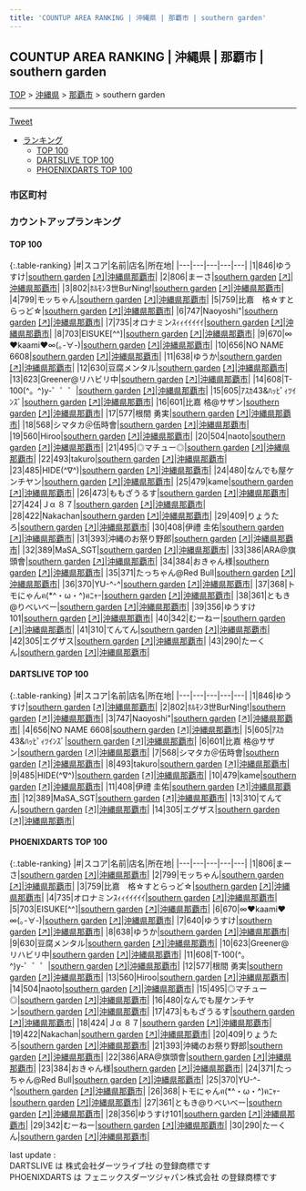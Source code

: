 ```yaml
---
title: 'COUNTUP AREA RANKING | 沖縄県 | 那覇市 | southern garden'
---
```

## COUNTUP AREA RANKING | 沖縄県 | 那覇市 | southern garden

[TOP](/darts/rank/) > [沖縄県](/darts/rank/沖縄県/) > [那覇市](/darts/rank/沖縄県/那覇市/) > southern garden

___

<a href="https://twitter.com/share?ref_src=twsrc%5Etfw" data-text="COUNTUP AREA RANKING | 沖縄県那覇市southern garden" class="twitter-share-button" data-hashtags="DARTSLIVE,PHOENIXDARTS,darts,ダーツ" data-show-count="false">Tweet</a>

* [ランキング](#カウントアップランキング)
    * [TOP 100](#top-100)
    * [DARTSLIVE TOP 100](#dartslive-top-100)
    * [PHOENIXDARTS TOP 100](#phoenixdarts-top-100)

### 市区町村

<ul>

</ul>

### カウントアップランキング

#### TOP 100



{:.table-ranking}
|#|スコア|名前|店名|所在地|
|---|---|---|---|---|
|1|846|<span class="rank-name-dl">ゆうすけ</span>|<a href="/darts/rank/shops/1f228cca515ee90125d56fb0e5c39bac.html">southern garden</a> <a href="https://search.dartslive.com/jp/shop/1f228cca515ee90125d56fb0e5c39bac">[↗]</a>|<a href="/darts/rank/沖縄県/那覇市">沖縄県那覇市</a>|
|2|806|<span class="rank-name-pd">まーさ</span>|<a href="/darts/rank/shops/9096.html">southern garden</a> <a href="https://vs.phoenixdarts.com/jp/shop/shopDetailInfo/s_9096?s_seq=9096">[↗]</a>|<a href="/darts/rank/沖縄県/那覇市">沖縄県那覇市</a>|
|3|802|<span class="rank-name-dl">ﾎﾙﾓﾝ3世BurNing!</span>|<a href="/darts/rank/shops/1f228cca515ee90125d56fb0e5c39bac.html">southern garden</a> <a href="https://search.dartslive.com/jp/shop/1f228cca515ee90125d56fb0e5c39bac">[↗]</a>|<a href="/darts/rank/沖縄県/那覇市">沖縄県那覇市</a>|
|4|799|<span class="rank-name-pd">モッちゃん</span>|<a href="/darts/rank/shops/9096.html">southern garden</a> <a href="https://vs.phoenixdarts.com/jp/shop/shopDetailInfo/s_9096?s_seq=9096">[↗]</a>|<a href="/darts/rank/沖縄県/那覇市">沖縄県那覇市</a>|
|5|759|<span class="rank-name-pd">比嘉　格☆すとらっど☆</span>|<a href="/darts/rank/shops/9096.html">southern garden</a> <a href="https://vs.phoenixdarts.com/jp/shop/shopDetailInfo/s_9096?s_seq=9096">[↗]</a>|<a href="/darts/rank/沖縄県/那覇市">沖縄県那覇市</a>|
|6|747|<span class="rank-name-dl">Naoyoshi&quot;</span>|<a href="/darts/rank/shops/1f228cca515ee90125d56fb0e5c39bac.html">southern garden</a> <a href="https://search.dartslive.com/jp/shop/1f228cca515ee90125d56fb0e5c39bac">[↗]</a>|<a href="/darts/rank/沖縄県/那覇市">沖縄県那覇市</a>|
|7|735|<span class="rank-name-pd">オロナミンｽｨｨｲｲｲｲｲ</span>|<a href="/darts/rank/shops/9096.html">southern garden</a> <a href="https://vs.phoenixdarts.com/jp/shop/shopDetailInfo/s_9096?s_seq=9096">[↗]</a>|<a href="/darts/rank/沖縄県/那覇市">沖縄県那覇市</a>|
|8|703|<span class="rank-name-pd">EISUKE[^^]</span>|<a href="/darts/rank/shops/9096.html">southern garden</a> <a href="https://vs.phoenixdarts.com/jp/shop/shopDetailInfo/s_9096?s_seq=9096">[↗]</a>|<a href="/darts/rank/沖縄県/那覇市">沖縄県那覇市</a>|
|9|670|<span class="rank-name-pd">∞❤︎kaami❤︎∞(｡-∀-)</span>|<a href="/darts/rank/shops/9096.html">southern garden</a> <a href="https://vs.phoenixdarts.com/jp/shop/shopDetailInfo/s_9096?s_seq=9096">[↗]</a>|<a href="/darts/rank/沖縄県/那覇市">沖縄県那覇市</a>|
|10|656|<span class="rank-name-dl">NO NAME 6608</span>|<a href="/darts/rank/shops/1f228cca515ee90125d56fb0e5c39bac.html">southern garden</a> <a href="https://search.dartslive.com/jp/shop/1f228cca515ee90125d56fb0e5c39bac">[↗]</a>|<a href="/darts/rank/沖縄県/那覇市">沖縄県那覇市</a>|
|11|638|<span class="rank-name-pd">ゆうか</span>|<a href="/darts/rank/shops/9096.html">southern garden</a> <a href="https://vs.phoenixdarts.com/jp/shop/shopDetailInfo/s_9096?s_seq=9096">[↗]</a>|<a href="/darts/rank/沖縄県/那覇市">沖縄県那覇市</a>|
|12|630|<span class="rank-name-pd">豆腐メンタル</span>|<a href="/darts/rank/shops/9096.html">southern garden</a> <a href="https://vs.phoenixdarts.com/jp/shop/shopDetailInfo/s_9096?s_seq=9096">[↗]</a>|<a href="/darts/rank/沖縄県/那覇市">沖縄県那覇市</a>|
|13|623|<span class="rank-name-pd">Greener@リハビリ中</span>|<a href="/darts/rank/shops/9096.html">southern garden</a> <a href="https://vs.phoenixdarts.com/jp/shop/shopDetailInfo/s_9096?s_seq=9096">[↗]</a>|<a href="/darts/rank/沖縄県/那覇市">沖縄県那覇市</a>|
|14|608|<span class="rank-name-pd">T-100(^。^)y-゜゜゜</span>|<a href="/darts/rank/shops/9096.html">southern garden</a> <a href="https://vs.phoenixdarts.com/jp/shop/shopDetailInfo/s_9096?s_seq=9096">[↗]</a>|<a href="/darts/rank/沖縄県/那覇市">沖縄県那覇市</a>|
|15|605|<span class="rank-name-dl">ｱｽｶ43&amp;ﾊｯﾋﾟｨﾂｲﾝｽﾞ</span>|<a href="/darts/rank/shops/1f228cca515ee90125d56fb0e5c39bac.html">southern garden</a> <a href="https://search.dartslive.com/jp/shop/1f228cca515ee90125d56fb0e5c39bac">[↗]</a>|<a href="/darts/rank/沖縄県/那覇市">沖縄県那覇市</a>|
|16|601|<span class="rank-name-dl">比嘉 格@サザン</span>|<a href="/darts/rank/shops/1f228cca515ee90125d56fb0e5c39bac.html">southern garden</a> <a href="https://search.dartslive.com/jp/shop/1f228cca515ee90125d56fb0e5c39bac">[↗]</a>|<a href="/darts/rank/沖縄県/那覇市">沖縄県那覇市</a>|
|17|577|<span class="rank-name-pd"><span class="pro-icon-pd"></span>根間 勇実</span>|<a href="/darts/rank/shops/9096.html">southern garden</a> <a href="https://vs.phoenixdarts.com/jp/shop/shopDetailInfo/s_9096?s_seq=9096">[↗]</a>|<a href="/darts/rank/沖縄県/那覇市">沖縄県那覇市</a>|
|18|568|<span class="rank-name-dl">シマタカ＠伍時會</span>|<a href="/darts/rank/shops/1f228cca515ee90125d56fb0e5c39bac.html">southern garden</a> <a href="https://search.dartslive.com/jp/shop/1f228cca515ee90125d56fb0e5c39bac">[↗]</a>|<a href="/darts/rank/沖縄県/那覇市">沖縄県那覇市</a>|
|19|560|<span class="rank-name-pd">Hiroo</span>|<a href="/darts/rank/shops/9096.html">southern garden</a> <a href="https://vs.phoenixdarts.com/jp/shop/shopDetailInfo/s_9096?s_seq=9096">[↗]</a>|<a href="/darts/rank/沖縄県/那覇市">沖縄県那覇市</a>|
|20|504|<span class="rank-name-pd">naoto</span>|<a href="/darts/rank/shops/9096.html">southern garden</a> <a href="https://vs.phoenixdarts.com/jp/shop/shopDetailInfo/s_9096?s_seq=9096">[↗]</a>|<a href="/darts/rank/沖縄県/那覇市">沖縄県那覇市</a>|
|21|495|<span class="rank-name-pd">◎マチュー◎</span>|<a href="/darts/rank/shops/9096.html">southern garden</a> <a href="https://vs.phoenixdarts.com/jp/shop/shopDetailInfo/s_9096?s_seq=9096">[↗]</a>|<a href="/darts/rank/沖縄県/那覇市">沖縄県那覇市</a>|
|22|493|<span class="rank-name-dl">takuro</span>|<a href="/darts/rank/shops/1f228cca515ee90125d56fb0e5c39bac.html">southern garden</a> <a href="https://search.dartslive.com/jp/shop/1f228cca515ee90125d56fb0e5c39bac">[↗]</a>|<a href="/darts/rank/沖縄県/那覇市">沖縄県那覇市</a>|
|23|485|<span class="rank-name-dl">HIDE(^∇^)</span>|<a href="/darts/rank/shops/1f228cca515ee90125d56fb0e5c39bac.html">southern garden</a> <a href="https://search.dartslive.com/jp/shop/1f228cca515ee90125d56fb0e5c39bac">[↗]</a>|<a href="/darts/rank/沖縄県/那覇市">沖縄県那覇市</a>|
|24|480|<span class="rank-name-pd">なんでも屋ケンチヤン</span>|<a href="/darts/rank/shops/9096.html">southern garden</a> <a href="https://vs.phoenixdarts.com/jp/shop/shopDetailInfo/s_9096?s_seq=9096">[↗]</a>|<a href="/darts/rank/沖縄県/那覇市">沖縄県那覇市</a>|
|25|479|<span class="rank-name-dl">kame</span>|<a href="/darts/rank/shops/1f228cca515ee90125d56fb0e5c39bac.html">southern garden</a> <a href="https://search.dartslive.com/jp/shop/1f228cca515ee90125d56fb0e5c39bac">[↗]</a>|<a href="/darts/rank/沖縄県/那覇市">沖縄県那覇市</a>|
|26|473|<span class="rank-name-pd">ももざうるす</span>|<a href="/darts/rank/shops/9096.html">southern garden</a> <a href="https://vs.phoenixdarts.com/jp/shop/shopDetailInfo/s_9096?s_seq=9096">[↗]</a>|<a href="/darts/rank/沖縄県/那覇市">沖縄県那覇市</a>|
|27|424|<span class="rank-name-pd">Ｊα ８７</span>|<a href="/darts/rank/shops/9096.html">southern garden</a> <a href="https://vs.phoenixdarts.com/jp/shop/shopDetailInfo/s_9096?s_seq=9096">[↗]</a>|<a href="/darts/rank/沖縄県/那覇市">沖縄県那覇市</a>|
|28|422|<span class="rank-name-pd">Nakachan</span>|<a href="/darts/rank/shops/9096.html">southern garden</a> <a href="https://vs.phoenixdarts.com/jp/shop/shopDetailInfo/s_9096?s_seq=9096">[↗]</a>|<a href="/darts/rank/沖縄県/那覇市">沖縄県那覇市</a>|
|29|409|<span class="rank-name-pd">りょうたろ</span>|<a href="/darts/rank/shops/9096.html">southern garden</a> <a href="https://vs.phoenixdarts.com/jp/shop/shopDetailInfo/s_9096?s_seq=9096">[↗]</a>|<a href="/darts/rank/沖縄県/那覇市">沖縄県那覇市</a>|
|30|408|<span class="rank-name-dl">伊禮 圭佑</span>|<a href="/darts/rank/shops/1f228cca515ee90125d56fb0e5c39bac.html">southern garden</a> <a href="https://search.dartslive.com/jp/shop/1f228cca515ee90125d56fb0e5c39bac">[↗]</a>|<a href="/darts/rank/沖縄県/那覇市">沖縄県那覇市</a>|
|31|393|<span class="rank-name-pd">沖縄のお祭り野郎</span>|<a href="/darts/rank/shops/9096.html">southern garden</a> <a href="https://vs.phoenixdarts.com/jp/shop/shopDetailInfo/s_9096?s_seq=9096">[↗]</a>|<a href="/darts/rank/沖縄県/那覇市">沖縄県那覇市</a>|
|32|389|<span class="rank-name-dl">MaSA_SGT</span>|<a href="/darts/rank/shops/1f228cca515ee90125d56fb0e5c39bac.html">southern garden</a> <a href="https://search.dartslive.com/jp/shop/1f228cca515ee90125d56fb0e5c39bac">[↗]</a>|<a href="/darts/rank/沖縄県/那覇市">沖縄県那覇市</a>|
|33|386|<span class="rank-name-pd">ARA@旗頭會</span>|<a href="/darts/rank/shops/9096.html">southern garden</a> <a href="https://vs.phoenixdarts.com/jp/shop/shopDetailInfo/s_9096?s_seq=9096">[↗]</a>|<a href="/darts/rank/沖縄県/那覇市">沖縄県那覇市</a>|
|34|384|<span class="rank-name-pd">おきゃん様</span>|<a href="/darts/rank/shops/9096.html">southern garden</a> <a href="https://vs.phoenixdarts.com/jp/shop/shopDetailInfo/s_9096?s_seq=9096">[↗]</a>|<a href="/darts/rank/沖縄県/那覇市">沖縄県那覇市</a>|
|35|371|<span class="rank-name-pd">たっちゃん@Red Bull</span>|<a href="/darts/rank/shops/9096.html">southern garden</a> <a href="https://vs.phoenixdarts.com/jp/shop/shopDetailInfo/s_9096?s_seq=9096">[↗]</a>|<a href="/darts/rank/沖縄県/那覇市">沖縄県那覇市</a>|
|36|370|<span class="rank-name-pd">YU-^-^</span>|<a href="/darts/rank/shops/9096.html">southern garden</a> <a href="https://vs.phoenixdarts.com/jp/shop/shopDetailInfo/s_9096?s_seq=9096">[↗]</a>|<a href="/darts/rank/沖縄県/那覇市">沖縄県那覇市</a>|
|37|368|<span class="rank-name-pd">トモにゃんฅ(*^・ω・^)ฅﾆｬ-</span>|<a href="/darts/rank/shops/9096.html">southern garden</a> <a href="https://vs.phoenixdarts.com/jp/shop/shopDetailInfo/s_9096?s_seq=9096">[↗]</a>|<a href="/darts/rank/沖縄県/那覇市">沖縄県那覇市</a>|
|38|361|<span class="rank-name-pd">ともき@りべいべー</span>|<a href="/darts/rank/shops/9096.html">southern garden</a> <a href="https://vs.phoenixdarts.com/jp/shop/shopDetailInfo/s_9096?s_seq=9096">[↗]</a>|<a href="/darts/rank/沖縄県/那覇市">沖縄県那覇市</a>|
|39|356|<span class="rank-name-pd">ゆうすけ101</span>|<a href="/darts/rank/shops/9096.html">southern garden</a> <a href="https://vs.phoenixdarts.com/jp/shop/shopDetailInfo/s_9096?s_seq=9096">[↗]</a>|<a href="/darts/rank/沖縄県/那覇市">沖縄県那覇市</a>|
|40|342|<span class="rank-name-pd">むーねー</span>|<a href="/darts/rank/shops/9096.html">southern garden</a> <a href="https://vs.phoenixdarts.com/jp/shop/shopDetailInfo/s_9096?s_seq=9096">[↗]</a>|<a href="/darts/rank/沖縄県/那覇市">沖縄県那覇市</a>|
|41|310|<span class="rank-name-dl">てんてん</span>|<a href="/darts/rank/shops/1f228cca515ee90125d56fb0e5c39bac.html">southern garden</a> <a href="https://search.dartslive.com/jp/shop/1f228cca515ee90125d56fb0e5c39bac">[↗]</a>|<a href="/darts/rank/沖縄県/那覇市">沖縄県那覇市</a>|
|42|305|<span class="rank-name-dl">エグザス</span>|<a href="/darts/rank/shops/1f228cca515ee90125d56fb0e5c39bac.html">southern garden</a> <a href="https://search.dartslive.com/jp/shop/1f228cca515ee90125d56fb0e5c39bac">[↗]</a>|<a href="/darts/rank/沖縄県/那覇市">沖縄県那覇市</a>|
|43|290|<span class="rank-name-pd">たーくん</span>|<a href="/darts/rank/shops/9096.html">southern garden</a> <a href="https://vs.phoenixdarts.com/jp/shop/shopDetailInfo/s_9096?s_seq=9096">[↗]</a>|<a href="/darts/rank/沖縄県/那覇市">沖縄県那覇市</a>|


#### DARTSLIVE TOP 100



{:.table-ranking}
|#|スコア|名前|店名|所在地|
|---|---|---|---|---|
|1|846|<span class="rank-name-dl">ゆうすけ</span>|<a href="/darts/rank/shops/1f228cca515ee90125d56fb0e5c39bac.html">southern garden</a> <a href="https://search.dartslive.com/jp/shop/1f228cca515ee90125d56fb0e5c39bac">[↗]</a>|<a href="/darts/rank/沖縄県/那覇市">沖縄県那覇市</a>|
|2|802|<span class="rank-name-dl">ﾎﾙﾓﾝ3世BurNing!</span>|<a href="/darts/rank/shops/1f228cca515ee90125d56fb0e5c39bac.html">southern garden</a> <a href="https://search.dartslive.com/jp/shop/1f228cca515ee90125d56fb0e5c39bac">[↗]</a>|<a href="/darts/rank/沖縄県/那覇市">沖縄県那覇市</a>|
|3|747|<span class="rank-name-dl">Naoyoshi&quot;</span>|<a href="/darts/rank/shops/1f228cca515ee90125d56fb0e5c39bac.html">southern garden</a> <a href="https://search.dartslive.com/jp/shop/1f228cca515ee90125d56fb0e5c39bac">[↗]</a>|<a href="/darts/rank/沖縄県/那覇市">沖縄県那覇市</a>|
|4|656|<span class="rank-name-dl">NO NAME 6608</span>|<a href="/darts/rank/shops/1f228cca515ee90125d56fb0e5c39bac.html">southern garden</a> <a href="https://search.dartslive.com/jp/shop/1f228cca515ee90125d56fb0e5c39bac">[↗]</a>|<a href="/darts/rank/沖縄県/那覇市">沖縄県那覇市</a>|
|5|605|<span class="rank-name-dl">ｱｽｶ43&amp;ﾊｯﾋﾟｨﾂｲﾝｽﾞ</span>|<a href="/darts/rank/shops/1f228cca515ee90125d56fb0e5c39bac.html">southern garden</a> <a href="https://search.dartslive.com/jp/shop/1f228cca515ee90125d56fb0e5c39bac">[↗]</a>|<a href="/darts/rank/沖縄県/那覇市">沖縄県那覇市</a>|
|6|601|<span class="rank-name-dl">比嘉 格@サザン</span>|<a href="/darts/rank/shops/1f228cca515ee90125d56fb0e5c39bac.html">southern garden</a> <a href="https://search.dartslive.com/jp/shop/1f228cca515ee90125d56fb0e5c39bac">[↗]</a>|<a href="/darts/rank/沖縄県/那覇市">沖縄県那覇市</a>|
|7|568|<span class="rank-name-dl">シマタカ＠伍時會</span>|<a href="/darts/rank/shops/1f228cca515ee90125d56fb0e5c39bac.html">southern garden</a> <a href="https://search.dartslive.com/jp/shop/1f228cca515ee90125d56fb0e5c39bac">[↗]</a>|<a href="/darts/rank/沖縄県/那覇市">沖縄県那覇市</a>|
|8|493|<span class="rank-name-dl">takuro</span>|<a href="/darts/rank/shops/1f228cca515ee90125d56fb0e5c39bac.html">southern garden</a> <a href="https://search.dartslive.com/jp/shop/1f228cca515ee90125d56fb0e5c39bac">[↗]</a>|<a href="/darts/rank/沖縄県/那覇市">沖縄県那覇市</a>|
|9|485|<span class="rank-name-dl">HIDE(^∇^)</span>|<a href="/darts/rank/shops/1f228cca515ee90125d56fb0e5c39bac.html">southern garden</a> <a href="https://search.dartslive.com/jp/shop/1f228cca515ee90125d56fb0e5c39bac">[↗]</a>|<a href="/darts/rank/沖縄県/那覇市">沖縄県那覇市</a>|
|10|479|<span class="rank-name-dl">kame</span>|<a href="/darts/rank/shops/1f228cca515ee90125d56fb0e5c39bac.html">southern garden</a> <a href="https://search.dartslive.com/jp/shop/1f228cca515ee90125d56fb0e5c39bac">[↗]</a>|<a href="/darts/rank/沖縄県/那覇市">沖縄県那覇市</a>|
|11|408|<span class="rank-name-dl">伊禮 圭佑</span>|<a href="/darts/rank/shops/1f228cca515ee90125d56fb0e5c39bac.html">southern garden</a> <a href="https://search.dartslive.com/jp/shop/1f228cca515ee90125d56fb0e5c39bac">[↗]</a>|<a href="/darts/rank/沖縄県/那覇市">沖縄県那覇市</a>|
|12|389|<span class="rank-name-dl">MaSA_SGT</span>|<a href="/darts/rank/shops/1f228cca515ee90125d56fb0e5c39bac.html">southern garden</a> <a href="https://search.dartslive.com/jp/shop/1f228cca515ee90125d56fb0e5c39bac">[↗]</a>|<a href="/darts/rank/沖縄県/那覇市">沖縄県那覇市</a>|
|13|310|<span class="rank-name-dl">てんてん</span>|<a href="/darts/rank/shops/1f228cca515ee90125d56fb0e5c39bac.html">southern garden</a> <a href="https://search.dartslive.com/jp/shop/1f228cca515ee90125d56fb0e5c39bac">[↗]</a>|<a href="/darts/rank/沖縄県/那覇市">沖縄県那覇市</a>|
|14|305|<span class="rank-name-dl">エグザス</span>|<a href="/darts/rank/shops/1f228cca515ee90125d56fb0e5c39bac.html">southern garden</a> <a href="https://search.dartslive.com/jp/shop/1f228cca515ee90125d56fb0e5c39bac">[↗]</a>|<a href="/darts/rank/沖縄県/那覇市">沖縄県那覇市</a>|


#### PHOENIXDARTS TOP 100



{:.table-ranking}
|#|スコア|名前|店名|所在地|
|---|---|---|---|---|
|1|806|<span class="rank-name-pd">まーさ</span>|<a href="/darts/rank/shops/9096.html">southern garden</a> <a href="https://vs.phoenixdarts.com/jp/shop/shopDetailInfo/s_9096?s_seq=9096">[↗]</a>|<a href="/darts/rank/沖縄県/那覇市">沖縄県那覇市</a>|
|2|799|<span class="rank-name-pd">モッちゃん</span>|<a href="/darts/rank/shops/9096.html">southern garden</a> <a href="https://vs.phoenixdarts.com/jp/shop/shopDetailInfo/s_9096?s_seq=9096">[↗]</a>|<a href="/darts/rank/沖縄県/那覇市">沖縄県那覇市</a>|
|3|759|<span class="rank-name-pd">比嘉　格☆すとらっど☆</span>|<a href="/darts/rank/shops/9096.html">southern garden</a> <a href="https://vs.phoenixdarts.com/jp/shop/shopDetailInfo/s_9096?s_seq=9096">[↗]</a>|<a href="/darts/rank/沖縄県/那覇市">沖縄県那覇市</a>|
|4|735|<span class="rank-name-pd">オロナミンｽｨｨｲｲｲｲｲ</span>|<a href="/darts/rank/shops/9096.html">southern garden</a> <a href="https://vs.phoenixdarts.com/jp/shop/shopDetailInfo/s_9096?s_seq=9096">[↗]</a>|<a href="/darts/rank/沖縄県/那覇市">沖縄県那覇市</a>|
|5|703|<span class="rank-name-pd">EISUKE[^^]</span>|<a href="/darts/rank/shops/9096.html">southern garden</a> <a href="https://vs.phoenixdarts.com/jp/shop/shopDetailInfo/s_9096?s_seq=9096">[↗]</a>|<a href="/darts/rank/沖縄県/那覇市">沖縄県那覇市</a>|
|6|670|<span class="rank-name-pd">∞❤︎kaami❤︎∞(｡-∀-)</span>|<a href="/darts/rank/shops/9096.html">southern garden</a> <a href="https://vs.phoenixdarts.com/jp/shop/shopDetailInfo/s_9096?s_seq=9096">[↗]</a>|<a href="/darts/rank/沖縄県/那覇市">沖縄県那覇市</a>|
|7|640|<span class="rank-name-pd">ゆうすけ</span>|<a href="/darts/rank/shops/9096.html">southern garden</a> <a href="https://vs.phoenixdarts.com/jp/shop/shopDetailInfo/s_9096?s_seq=9096">[↗]</a>|<a href="/darts/rank/沖縄県/那覇市">沖縄県那覇市</a>|
|8|638|<span class="rank-name-pd">ゆうか</span>|<a href="/darts/rank/shops/9096.html">southern garden</a> <a href="https://vs.phoenixdarts.com/jp/shop/shopDetailInfo/s_9096?s_seq=9096">[↗]</a>|<a href="/darts/rank/沖縄県/那覇市">沖縄県那覇市</a>|
|9|630|<span class="rank-name-pd">豆腐メンタル</span>|<a href="/darts/rank/shops/9096.html">southern garden</a> <a href="https://vs.phoenixdarts.com/jp/shop/shopDetailInfo/s_9096?s_seq=9096">[↗]</a>|<a href="/darts/rank/沖縄県/那覇市">沖縄県那覇市</a>|
|10|623|<span class="rank-name-pd">Greener@リハビリ中</span>|<a href="/darts/rank/shops/9096.html">southern garden</a> <a href="https://vs.phoenixdarts.com/jp/shop/shopDetailInfo/s_9096?s_seq=9096">[↗]</a>|<a href="/darts/rank/沖縄県/那覇市">沖縄県那覇市</a>|
|11|608|<span class="rank-name-pd">T-100(^。^)y-゜゜゜</span>|<a href="/darts/rank/shops/9096.html">southern garden</a> <a href="https://vs.phoenixdarts.com/jp/shop/shopDetailInfo/s_9096?s_seq=9096">[↗]</a>|<a href="/darts/rank/沖縄県/那覇市">沖縄県那覇市</a>|
|12|577|<span class="rank-name-pd"><span class="pro-icon-pd"></span>根間 勇実</span>|<a href="/darts/rank/shops/9096.html">southern garden</a> <a href="https://vs.phoenixdarts.com/jp/shop/shopDetailInfo/s_9096?s_seq=9096">[↗]</a>|<a href="/darts/rank/沖縄県/那覇市">沖縄県那覇市</a>|
|13|560|<span class="rank-name-pd">Hiroo</span>|<a href="/darts/rank/shops/9096.html">southern garden</a> <a href="https://vs.phoenixdarts.com/jp/shop/shopDetailInfo/s_9096?s_seq=9096">[↗]</a>|<a href="/darts/rank/沖縄県/那覇市">沖縄県那覇市</a>|
|14|504|<span class="rank-name-pd">naoto</span>|<a href="/darts/rank/shops/9096.html">southern garden</a> <a href="https://vs.phoenixdarts.com/jp/shop/shopDetailInfo/s_9096?s_seq=9096">[↗]</a>|<a href="/darts/rank/沖縄県/那覇市">沖縄県那覇市</a>|
|15|495|<span class="rank-name-pd">◎マチュー◎</span>|<a href="/darts/rank/shops/9096.html">southern garden</a> <a href="https://vs.phoenixdarts.com/jp/shop/shopDetailInfo/s_9096?s_seq=9096">[↗]</a>|<a href="/darts/rank/沖縄県/那覇市">沖縄県那覇市</a>|
|16|480|<span class="rank-name-pd">なんでも屋ケンチヤン</span>|<a href="/darts/rank/shops/9096.html">southern garden</a> <a href="https://vs.phoenixdarts.com/jp/shop/shopDetailInfo/s_9096?s_seq=9096">[↗]</a>|<a href="/darts/rank/沖縄県/那覇市">沖縄県那覇市</a>|
|17|473|<span class="rank-name-pd">ももざうるす</span>|<a href="/darts/rank/shops/9096.html">southern garden</a> <a href="https://vs.phoenixdarts.com/jp/shop/shopDetailInfo/s_9096?s_seq=9096">[↗]</a>|<a href="/darts/rank/沖縄県/那覇市">沖縄県那覇市</a>|
|18|424|<span class="rank-name-pd">Ｊα ８７</span>|<a href="/darts/rank/shops/9096.html">southern garden</a> <a href="https://vs.phoenixdarts.com/jp/shop/shopDetailInfo/s_9096?s_seq=9096">[↗]</a>|<a href="/darts/rank/沖縄県/那覇市">沖縄県那覇市</a>|
|19|422|<span class="rank-name-pd">Nakachan</span>|<a href="/darts/rank/shops/9096.html">southern garden</a> <a href="https://vs.phoenixdarts.com/jp/shop/shopDetailInfo/s_9096?s_seq=9096">[↗]</a>|<a href="/darts/rank/沖縄県/那覇市">沖縄県那覇市</a>|
|20|409|<span class="rank-name-pd">りょうたろ</span>|<a href="/darts/rank/shops/9096.html">southern garden</a> <a href="https://vs.phoenixdarts.com/jp/shop/shopDetailInfo/s_9096?s_seq=9096">[↗]</a>|<a href="/darts/rank/沖縄県/那覇市">沖縄県那覇市</a>|
|21|393|<span class="rank-name-pd">沖縄のお祭り野郎</span>|<a href="/darts/rank/shops/9096.html">southern garden</a> <a href="https://vs.phoenixdarts.com/jp/shop/shopDetailInfo/s_9096?s_seq=9096">[↗]</a>|<a href="/darts/rank/沖縄県/那覇市">沖縄県那覇市</a>|
|22|386|<span class="rank-name-pd">ARA@旗頭會</span>|<a href="/darts/rank/shops/9096.html">southern garden</a> <a href="https://vs.phoenixdarts.com/jp/shop/shopDetailInfo/s_9096?s_seq=9096">[↗]</a>|<a href="/darts/rank/沖縄県/那覇市">沖縄県那覇市</a>|
|23|384|<span class="rank-name-pd">おきゃん様</span>|<a href="/darts/rank/shops/9096.html">southern garden</a> <a href="https://vs.phoenixdarts.com/jp/shop/shopDetailInfo/s_9096?s_seq=9096">[↗]</a>|<a href="/darts/rank/沖縄県/那覇市">沖縄県那覇市</a>|
|24|371|<span class="rank-name-pd">たっちゃん@Red Bull</span>|<a href="/darts/rank/shops/9096.html">southern garden</a> <a href="https://vs.phoenixdarts.com/jp/shop/shopDetailInfo/s_9096?s_seq=9096">[↗]</a>|<a href="/darts/rank/沖縄県/那覇市">沖縄県那覇市</a>|
|25|370|<span class="rank-name-pd">YU-^-^</span>|<a href="/darts/rank/shops/9096.html">southern garden</a> <a href="https://vs.phoenixdarts.com/jp/shop/shopDetailInfo/s_9096?s_seq=9096">[↗]</a>|<a href="/darts/rank/沖縄県/那覇市">沖縄県那覇市</a>|
|26|368|<span class="rank-name-pd">トモにゃんฅ(*^・ω・^)ฅﾆｬ-</span>|<a href="/darts/rank/shops/9096.html">southern garden</a> <a href="https://vs.phoenixdarts.com/jp/shop/shopDetailInfo/s_9096?s_seq=9096">[↗]</a>|<a href="/darts/rank/沖縄県/那覇市">沖縄県那覇市</a>|
|27|361|<span class="rank-name-pd">ともき@りべいべー</span>|<a href="/darts/rank/shops/9096.html">southern garden</a> <a href="https://vs.phoenixdarts.com/jp/shop/shopDetailInfo/s_9096?s_seq=9096">[↗]</a>|<a href="/darts/rank/沖縄県/那覇市">沖縄県那覇市</a>|
|28|356|<span class="rank-name-pd">ゆうすけ101</span>|<a href="/darts/rank/shops/9096.html">southern garden</a> <a href="https://vs.phoenixdarts.com/jp/shop/shopDetailInfo/s_9096?s_seq=9096">[↗]</a>|<a href="/darts/rank/沖縄県/那覇市">沖縄県那覇市</a>|
|29|342|<span class="rank-name-pd">むーねー</span>|<a href="/darts/rank/shops/9096.html">southern garden</a> <a href="https://vs.phoenixdarts.com/jp/shop/shopDetailInfo/s_9096?s_seq=9096">[↗]</a>|<a href="/darts/rank/沖縄県/那覇市">沖縄県那覇市</a>|
|30|290|<span class="rank-name-pd">たーくん</span>|<a href="/darts/rank/shops/9096.html">southern garden</a> <a href="https://vs.phoenixdarts.com/jp/shop/shopDetailInfo/s_9096?s_seq=9096">[↗]</a>|<a href="/darts/rank/沖縄県/那覇市">沖縄県那覇市</a>|


<div class="footer border-top border-gray-light mt-5 pt-3 text-right text-gray">
    last update : <span style="font-weight: italic" id="foot_last_modified"></span><br />
    DARTSLIVE は 株式会社ダーツライブ社 の登録商標です<br />
    PHOENIXDARTS は フェニックスダーツジャパン株式会社 の登録商標です<br />
</div>

<script src="https://cdnjs.cloudflare.com/ajax/libs/jquery.tablesorter/2.31.3/js/jquery.tablesorter.min.js" integrity="sha512-qzgd5cYSZcosqpzpn7zF2ZId8f/8CHmFKZ8j7mU4OUXTNRd5g+ZHBPsgKEwoqxCtdQvExE5LprwwPAgoicguNg==" crossorigin="anonymous" referrerpolicy="no-referrer"></script>
<link rel="stylesheet" href="https://cdnjs.cloudflare.com/ajax/libs/jquery.tablesorter/2.31.3/css/theme.default.min.css" integrity="sha512-wghhOJkjQX0Lh3NSWvNKeZ0ZpNn+SPVXX1Qyc9OCaogADktxrBiBdKGDoqVUOyhStvMBmJQ8ZdMHiR3wuEq8+w==" crossorigin="anonymous" referrerpolicy="no-referrer" />
<script>
$(function() {
    $(".table-ranking").tablesorter({sortList:[[0, 0]]});
    $("#foot_last_modified").text(formatDate(new Date(document.lastModified), 'yyyy-MM-dd HH:mm:ss'));
});
</script>

<script async src="https://platform.twitter.com/widgets.js" charset="utf-8"></script>